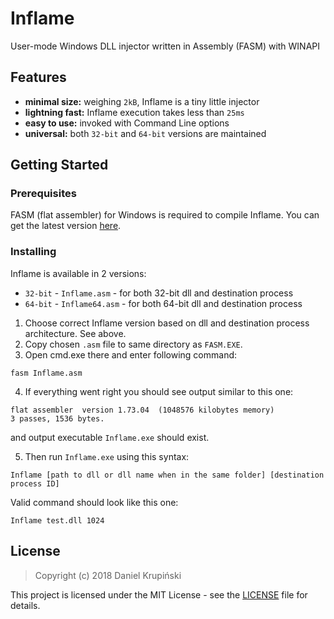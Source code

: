 # Inflame

User-mode Windows DLL injector written in Assembly (FASM) with WINAPI

## Features

- **minimal size:** weighing `2kB`, Inflame is a tiny little injector
- **lightning fast:** Inflame execution takes less than `25ms`
- **easy to use:** invoked with Command Line options
- **universal:** both `32-bit` and `64-bit` versions are maintained

## Getting Started

### Prerequisites

FASM (flat assembler) for Windows is required to compile Inflame. You can get the latest version [here](https://flatassembler.net/download.php).

### Installing

Inflame is available in 2 versions:

* `32-bit` - `Inflame.asm` - for both 32-bit dll and destination process
* `64-bit` - `Inflame64.asm` - for both 64-bit dll and destination process

1. Choose correct Inflame version based on dll and destination process architecture. See above.
2. Copy chosen `.asm` file to same directory as `FASM.EXE`.
3. Open cmd.exe there and enter following command:
```
fasm Inflame.asm
```

4. If everything went right you should see output similar to this one:
```
flat assembler  version 1.73.04  (1048576 kilobytes memory)
3 passes, 1536 bytes.
```
and output executable `Inflame.exe` should exist.

5. Then run `Inflame.exe` using this syntax:
```
Inflame [path to dll or dll name when in the same folder] [destination process ID]
```
Valid command should look like this one:
```
Inflame test.dll 1024
```


## License

> Copyright (c) 2018 Daniel Krupiński

This project is licensed under the MIT License - see the [LICENSE](LICENSE) file for details.
